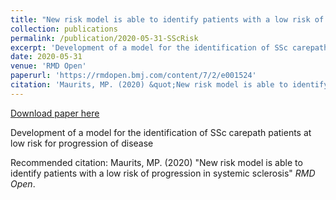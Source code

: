 ```yaml
---
title: "New risk model is able to identify patients with a low risk of progression in systemic sclerosis"
collection: publications
permalink: /publication/2020-05-31-SScRisk
excerpt: 'Development of a model for the identification of SSc carepath patients at low risk for progression of disease'
date: 2020-05-31
venue: 'RMD Open'
paperurl: 'https://rmdopen.bmj.com/content/7/2/e001524'
citation: 'Maurits, MP. (2020) &quot;New risk model is able to identify patients with a low risk of progression in systemic sclerosis&quot; <i>RMD Open</i>.'
---
```


<a href='https://rmdopen.bmj.com/content/7/2/e001524'>Download paper here</a>

Development of a model for the identification of SSc carepath patients at low risk for progression of disease

Recommended citation: Maurits, MP. (2020) "New risk model is able to identify patients with a low risk of progression in systemic sclerosis" <i>RMD Open</i>.